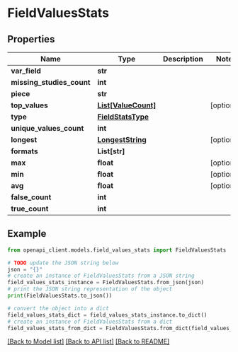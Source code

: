 # FieldValuesStats


## Properties

Name | Type | Description | Notes
------------ | ------------- | ------------- | -------------
**var_field** | **str** |  | 
**missing_studies_count** | **int** |  | 
**piece** | **str** |  | 
**top_values** | [**List[ValueCount]**](ValueCount.md) |  | [optional] 
**type** | [**FieldStatsType**](FieldStatsType.md) |  | 
**unique_values_count** | **int** |  | 
**longest** | [**LongestString**](LongestString.md) |  | [optional] 
**formats** | **List[str]** |  | 
**max** | **float** |  | [optional] 
**min** | **float** |  | [optional] 
**avg** | **float** |  | [optional] 
**false_count** | **int** |  | 
**true_count** | **int** |  | 

## Example

```python
from openapi_client.models.field_values_stats import FieldValuesStats

# TODO update the JSON string below
json = "{}"
# create an instance of FieldValuesStats from a JSON string
field_values_stats_instance = FieldValuesStats.from_json(json)
# print the JSON string representation of the object
print(FieldValuesStats.to_json())

# convert the object into a dict
field_values_stats_dict = field_values_stats_instance.to_dict()
# create an instance of FieldValuesStats from a dict
field_values_stats_from_dict = FieldValuesStats.from_dict(field_values_stats_dict)
```
[[Back to Model list]](../README.md#documentation-for-models) [[Back to API list]](../README.md#documentation-for-api-endpoints) [[Back to README]](../README.md)


